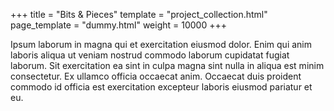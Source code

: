 +++
title = "Bits & Pieces"
template = "project_collection.html"
page_template = "dummy.html"
weight = 10000
+++

Ipsum laborum in magna qui et exercitation eiusmod dolor. Enim qui anim laboris aliqua ut veniam nostrud commodo laborum cupidatat fugiat laborum. Sit exercitation ea sint in culpa magna sint nulla in aliqua est minim consectetur. Ex ullamco officia occaecat anim. Occaecat duis proident commodo id officia est exercitation excepteur laboris eiusmod pariatur et eu.